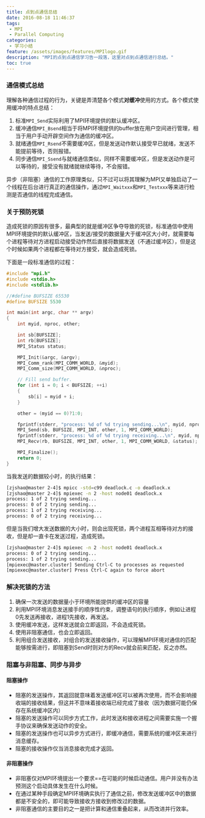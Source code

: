 ```yaml
---
title: 点到点通信总结
date: 2016-08-18 11:46:37
tags:
 - MPI
 - Parallel Computing
categories:
 - 学习小结
feature: /assets/images/features/MPIlogo.gif
description: "MPI的点到点通信学习告一段落，这里对点到点通信进行总结。"
toc: true
---
```


### 通信模式总结
理解各种通信过程的行为，关键是弄清楚各个模式**对缓冲**使用的方式。各个模式使用缓冲的特点总结：
1. 标准`MPI_Send`实际利用了MPI环境提供的默认缓冲区。
2. 缓冲通信`MPI_Bsend`相当于将MPI环境提供的buffer放在用户空间进行管理，相当于用户手动开辟空间作为通信的缓冲区。
3. 就绪通信`MPI_Rsend`不需要缓冲区，但是发送动作默认接受早已就绪，发送不能提前等待，否则报错。
4. 同步通信`MPI_Ssend`与就绪通信类似，同样不需要缓冲区，但是发送动作是可以等待的，接受没有就绪就继续等待，不会报错。

异步（非阻塞）通信的工作原理类似，只不过可以将其理解为MPI又单独启动了一个线程在后台进行真正的通信操作，通过`MPI_Waitxxx`和`MPI_Testxxx`等来进行检测是否通信的线程完成通信。

<!-- more -->

### 关于预防死锁
造成死锁的原因有很多，最典型的就是缓冲区争夺导致的死锁，标准通信中使用MPI环境提供的默认缓冲区，当发送/接受的数据量大于缓冲区大小时，就需要每个进程等待对方进程启动接受动作然后直接将数据发送（不通过缓冲区），但是这个时候如果两个进程都在等待对方接受，就会造成死锁。

下面是一段标准通信的过程：
``` C
#include "mpi.h"
#include <stdio.h>
#include <stdlib.h>

//#define BUFSIZE 65530
#define BUFSIZE 5530

int main(int argc, char ** argv)
{
    int myid, nproc, other;

    int sb[BUFSIZE];
    int rb[BUFSIZE];
    MPI_Status status;

    MPI_Init(&argc, &argv);
    MPI_Comm_rank(MPI_COMM_WORLD, &myid);
    MPI_Comm_size(MPI_COMM_WORLD, &nproc);

    // Fill send buffer.
    for (int i = 0; i < BUFSIZE; ++i)
    {
        sb[i] = myid + i;
    }

    other = (myid == 0)?1:0;

    fprintf(stderr, "process: %d of %d trying sending...\n", myid, nproc);
    MPI_Send(sb, BUFSIZE, MPI_INT, other, 1, MPI_COMM_WORLD);
    fprintf(stderr, "process: %d of %d trying receiving...\n", myid, nproc);
    MPI_Recv(rb, BUFSIZE, MPI_INT, other, 1, MPI_COMM_WORLD, &status);

    MPI_Finalize();
    return 0;
}
```
当我发送的数据较小时，的执行结果：
``` bash
[zjshao@master 2-4]$ mpicc -std=c99 deadlock.c -o deadlock.x
[zjshao@master 2-4]$ mpiexec -n 2 -host node01 deadlock.x
process: 1 of 2 trying sending...
process: 0 of 2 trying sending...
process: 1 of 2 trying receiving...
process: 0 of 2 trying receiving...
```
但是当我们增大发送数据的大小时，则会出现死锁，两个进程互相等待对方的接收，但是却一直卡在发送过程，造成死锁。
``` bash
[zjshao@master 2-4]$ mpiexec -n 2 -host node01 deadlock.x
process: 0 of 2 trying sending...
process: 1 of 2 trying sending...
[mpiexec@master.cluster] Sending Ctrl-C to processes as requested
[mpiexec@master.cluster] Press Ctrl-C again to force abort
```

### 解决死锁的方法
1. 确保一次发送的数据量小于环境所能提供的缓冲区的容量
2. 利用MPI环境消息发送接手的顺序性约束，调整语句的执行顺序，例如让进程0先发送再接收，进程1先接收，再发送。
3. 使用缓冲发送，这样发送就会立即返回，不会造成死锁。
4. 使用非阻塞通信，也会立即返回。
5. 利用组合发送接收，对组合的发送接收操作，可以理解MPI环境对通信的匹配能够按需进行，即阻塞到Send时则对方的Recv就会前来匹配，反之亦然。

### 阻塞与非阻塞、同步与异步
#### 阻塞操作
- 阻塞的发送操作，其返回就意味着发送缓冲区可以被再次使用，而不会影响接收端的接收结果，但这并不意味着接收端已经完成了接收（因为数据可能仍保存在系统缓冲区内）
- 阻塞的发送操作可以同步方式工作，此时发送和接收进程之间需要实施一个握手协议来确保发送动作的安全。
- 阻塞的发送操作也可以异步方式进行，即缓冲通信，需要系统的缓冲区来进行消息缓存。
- 阻塞的接收操作仅当消息接收完成才返回。

#### 非阻塞操作
- 非阻塞仅对MPI环境提出一个要求==在可能的时候启动通信。用户并没有办法预测这个启动具体发生在什么时候。
- 在通过某种手段确定MPI环境确实执行了通信之前，修改发送缓冲区中的数据都是不安全的，即可能导致接收方接收到修改过的数据。
- 非阻塞通信的主要目的之一是把计算和通信重叠起来，从而改进并行效率。


